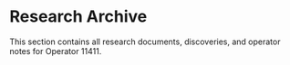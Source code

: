 # Research Archive

This section contains all research documents, discoveries, and operator notes for Operator 11411. 